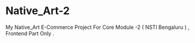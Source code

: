 # Native_Art-2
My Native_Art E-Commerce Project For Core Module -2 ( NSTI Bengaluru ) , Frontend Part Only .
